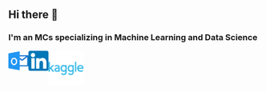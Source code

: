 ## Hi there 👋

### I'm an MCs specializing in Machine Learning and Data Science


<a href="mailto:aviveiros2012@gmail.com">
  <img align="left" alt="Guilherme email" width="40px" src="https://raw.githubusercontent.com/FallenFoil/FallenFoil/master/assets/hotmail.svg" />
</a>
<a href="https://www.linkedin.com/in/guilherme-viveiros-28985418b/">
  <img align="left" alt="Guilherme LinkedIn" width="40px" src="https://raw.githubusercontent.com/FallenFoil/FallenFoil/master/assets/linkedin.svg" />
</a>
<a href="https://www.kaggle.com/guilhermeviveiros/">
  <img align="left" alt="Guilherme Kaggle" width="70px" src="https://github.com/GuilhermeViveiros/GuilhermeViveiros/blob/master/kaggle.png" />
</a>

<br />
<br />


<!--
**GuilhermeViveiros/GuilhermeViveiros** is a ✨ _special_ ✨ repository because its `README.md` (this file) appears on your GitHub profile.

Here are some ideas to get you started:

- 🔭 I’m currently doing my dissertaion on ALtice
- 🌱 I’m currently learning ...
- 👯 I’m looking to collaborate on ...
- 🤔 I’m looking for help with ...
- 💬 Ask me about ...
- 📫 How to reach me: ...
- 😄 Pronouns: ...
- ⚡ Fun fact: ...
-->
